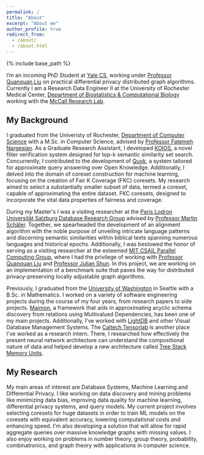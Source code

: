 ```yaml
---
permalink: /
title: "About"
excerpt: "About me"
author_profile: true
redirect_from: 
  - /about/
  - /about.html
---
```

{% include base_path %}

I’m an incoming PhD Student at [Yale CS](https://cpsc.yale.edu), working under [Professor Quanquan Liu](https://quanquancliu.com) on practical differential privacy distributed graph  algorithms. Currently I am a Research Data Engineer II at the University of Rochester Medical Center, [Department of Biostatistics & Computational Biology]() working with the [McCall Research Lab](https://mnmccall.com).


## My Background
I graduated from the Univeristy of Rochester, [Department of Computer Science](https://www.cs.rochester.edu) with a M.Sc. in Computer Science, advised by [Professor Fatemeh Nargesian](https://fnargesian.com). As a Graduate Research Assistant, I developed [KOIOS](https://mundrapranay.github.io/publication/2023-04-03-koios), a novel filter verification system designed for top-k semantic similarity set search. Concurrently, I contributed to the development of [Quok](https://mundrapranay.github.io/publication/2023-06-18-aqp), a system tailored for approximate query answering over Open Knowledge. Additionally, I delved into the domain of coreset construction for machine learning, focusing on the creation of Fair K Coverage (FKC) coresets. My research aimed to select a substantially smaller subset of data, termed a coreset, capable of approximating the entire dataset. FKC coresets, designed to incorporate the vital data properties of fairness and coverage. 

During my Master's I was a visiting researcher at the [Paris Lodron Universität Salzburg Database Research Group](https://dbresearch.uni-salzburg.at) advised by [Professor Martin Schäler](https://dbresearch.uni-salzburg.at/people/schaeler). Together, we spearheaded the development of an alignment algorithm with the noble purpose of unveiling intricate language patterns and discerning semantic similarities within biblical texts spanning numerous languages and historical epochs. Additionally, I was bestowed the honor of serving as a visiting researcher at the esteemed [MIT CSAIL Parallel Computing Group](https://toc.csail.mit.edu/Parallel_Computing), where I had the privilege of working with [Professor Quanquan Liu](https://quanquancliu.com/) and [Professor Julian Shun](https://people.csail.mit.edu/jshun/index.shtml). In this project, we are working on an implementation of a benchmark suite that paves the way for distributed privacy-preserving locally adjustable graph algorithms.

Previously, I graduated from the [University of Washington](https://math.washington.edu) in Seattle with a B.Sc. in Mathematics. I worked on a variety of software engineering projects during the course of my four years, from research papers to side projects. [Maimon](https://mundrapranay.github.io/publication/2020-06-11-maimon), a framework that aids in approximating acyclic schema discovery from relations using Multivalued Dependencies, has been one of my main projects. Additionally, I've worked with [LightDB](https://github.com/uwdb/lightdb) and other Visual Database Management Systems. The [Caltech Tensorlab](http://tensorlab.cms.caltech.edu/users/anima/group.html) is another place I've worked as a research intern. There, I researched how effectively the present neural network architecture can understand the compositional nature of data and helped develop a new architecture called [Tree Stack Memory Units](https://mundrapranay.github.io/publication/2019-11-05-treesmu).

## My Research
My main areas of interest are Database Systems, Machine Learning and Differential Privacy. I like working on data discovery and mining problems like minimizing data bias, improving data quality for machine learning, differential privacy systems, and query models. My current project involves selecting coresets for huge datasets in order to train ML models on the coresets with equivalent accuracy, lowering computational costs and enhancing speed. I'm also developing a solution that will allow for rapid aggregate queries over massive knowledge graphs with missing values. I also enjoy working on problems in number theory, group theory, probability, combinatronics, and graph theory with applications in computer science.


